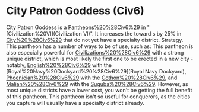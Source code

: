 # City Patron Goddess (Civ6)

City Patron Goddess is a [Pantheons%20%28Civ6%29](Pantheon) in "[Civilization%20VI](Civilization VI)". It increases the toward s by 25% in [City%20%28Civ6%29](cities) that do not yet have a specialty district.
Strategy.
This pantheon has a number of ways to be of use, such as:
This pantheon is also especially powerful for [Civilizations%20%28Civ6%29](civilizations) with a strong unique district, which is most likely the first one to be erected in a new city - notably, [English%20%28Civ6%29](England) with the [Royal%20Navy%20Dockyard%20%28Civ6%29](Royal Navy Dockyard), [Phoenician%20%28Civ6%29](Phoenicia) with the [Cothon%20%28Civ6%29](Cothon), and [Malian%20%28Civ6%29](Mali) with the [Suguba%20%28Civ6%29](Suguba). However, as most unique districts have a lower cost, you won't be getting the full benefit of this pantheon.
This pantheon isn't so useful for conquerors, as the cities you capture will usually have a specialty district already.